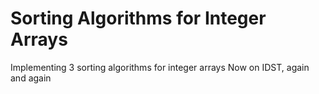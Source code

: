 # Sorting Algorithms for Integer Arrays
Implementing 3 sorting algorithms for integer arrays
Now on IDST, again and again
